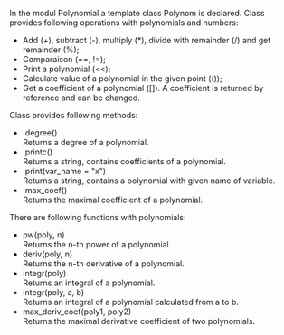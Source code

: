 In the modul Polynomial a template class Polynom<T> is declared.
Class provides following operations with polynomials and numbers:
<ul>
    <li>Add (+), subtract (-), multiply (*), divide with remainder (/) and get remainder (%);</li>
    <li>Comparaison (==, !=);</li>
    <li>Print a polynomial (<<);</li>
    <li>Calculate value of a polynomial in the given point (());</li>
    <li>Get a coefficient of a polynomial ([]). A coefficient is returned by reference and can be changed.</li>
</ul>

Class provides following methods:
<ul>
    <li>.degree()</li>
    Returns a degree of a polynomial.
    <li>.printc()</li>
    Returns a string, contains coefficients of a polynomial.
    <li>.print(var_name = "x")</li>
    Returns a string, contains a polynomial with given name of variable.
    <li>.max_coef()</li>
    Returns the maximal coefficient of a polynomial.
</ul>

There are following functions with polynomials:
<ul>
    <li>pw(poly, n)</li>
    Returns the n-th power of a polynomial.
    <li>deriv(poly, n)</li>
    Returns the n-th derivative of a polynomial.
    <li>integr(poly)</li>
    Returns an integral of a polynomial.
    <li>integr(poly, a, b)</li>
    Returns an integral of a polynomial calculated from a to b.
    <li>max_deriv_coef(poly1, poly2)</li>
    Returns the maximal derivative coefficient of two polynomials.
</ul>

